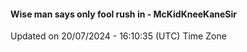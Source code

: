 #### Wise man says only fool rush in - McKidKneeKaneSir
Updated on 20/07/2024 - 16:10:35 (UTC) Time Zone

